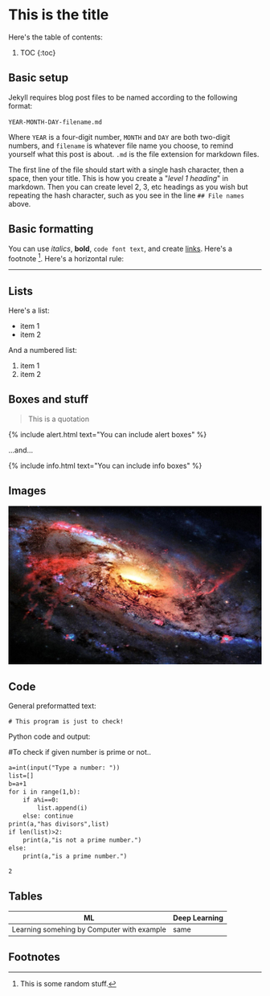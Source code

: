 # This is the title

Here's the table of contents:

1. TOC
{:toc}

## Basic setup

Jekyll requires blog post files to be named according to the following format:

`YEAR-MONTH-DAY-filename.md`

Where `YEAR` is a four-digit number, `MONTH` and `DAY` are both two-digit numbers, and `filename` is whatever file name you choose, to remind yourself what this post is about. `.md` is the file extension for markdown files.

The first line of the file should start with a single hash character, then a space, then your title. This is how you create a "*level 1 heading*" in markdown. Then you can create level 2, 3, etc headings as you wish but repeating the hash character, such as you see in the line `## File names` above.

## Basic formatting

You can use *italics*, **bold**, `code font text`, and create [links](https://www.markdownguide.org/cheat-sheet/). Here's a footnote [^1]. Here's a horizontal rule:

---

## Lists

Here's a list:

- item 1
- item 2

And a numbered list:

1. item 1
1. item 2

## Boxes and stuff

> This is a quotation

{% include alert.html text="You can include alert boxes" %}

...and...

{% include info.html text="You can include info boxes" %}

## Images

![](/images/487687.jpg "fast.ai's logo")

## Code

General preformatted text:

    # This program is just to check!

Python code and output:

#To check if given number is prime or not..
```
a=int(input("Type a number: "))
list=[]
b=a+1
for i in range(1,b):
    if a%i==0:
        list.append(i)
    else: continue
print(a,"has divisors",list)
if len(list)>2:
    print(a,"is not a prime number.")
else:
    print(a,"is a prime number.")
```
    2

## Tables

| ML| Deep Learning |
|-|-|
| Learning somehing by Computer with example | same  |

## Footnotes

[^1]: This is some random stuff.

